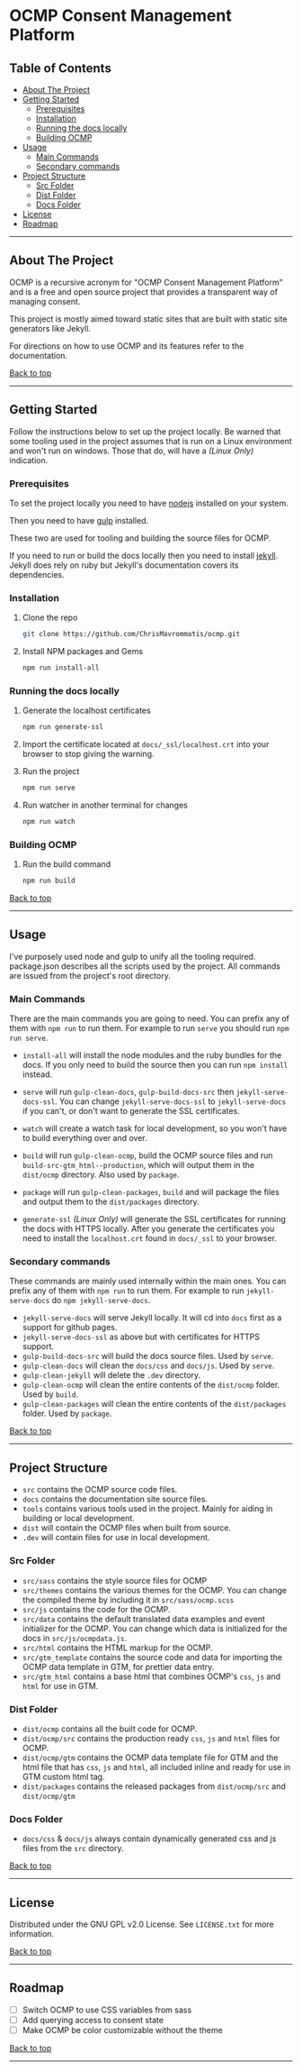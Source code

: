 # OCMP Consent Management Platform

## Table of Contents

- [About The Project](#about-the-project)
- [Getting Started](#getting-started)
  - [Prerequisites](#prerequisites)
  - [Installation](#installation)
  - [Running the docs locally](#running-the-docs-locally)
  - [Building OCMP](#building-ocmp)
- [Usage](#usage)
  - [Main Commands](#main-commands)
  - [Secondary commands](#secondary-commands)
- [Project Structure](#project-structure)
  - [Src Folder](#src-folder)
  - [Dist Folder](#dist-folder)
  - [Docs Folder](#docs-folder)
- [License](#license)
- [Roadmap](#roadmap)

----

## About The Project

OCMP is a recursive acronym for "OCMP Consent Management Platform" and is a free and open source project that provides a transparent way of managing consent.

This project is mostly aimed toward static sites that are built with static site generators like Jekyll.

For directions on how to use OCMP and its features refer to the documentation.

[Back to top](#ocmp-consent-management-platform)

----

## Getting Started

Follow the instructions below to set up the project locally.
Be warned that some tooling used in the project assumes that is run on a Linux environment and won't run on windows. Those that do, will have a *(Linux Only)* indication.

### Prerequisites

To set the project locally you need to have [nodejs](https://nodejs.org/en/download/) installed on your system.

Then you need to have [gulp](https://gulpjs.com/docs/en/getting-started/quick-start/) installed.

These two are used for tooling and building the source files for OCMP.

If you need to run or build the docs locally then you need to install [jekyll](https://jekyllrb.com/docs/).
Jekyll does rely on ruby but Jekyll's documentation covers its dependencies.

### Installation

1. Clone the repo

   ```sh
   git clone https://github.com/ChrisMavrommatis/ocmp.git
   ```

2. Install NPM packages and Gems

   ```sh
   npm run install-all
   ```

### Running the docs locally

1. Generate the localhost certificates

   ```sh
   npm run generate-ssl
   ```

2. Import the certificate located at `docs/_ssl/localhost.crt` into your browser to stop giving the warning.

3. Run the project

   ```sh
   npm run serve
   ```

4. Run watcher in another terminal for changes

   ```sh
   npm run watch
   ```

### Building OCMP

1. Run the build command

   ```sh
   npm run build
   ```

[Back to top](#ocmp-consent-management-platform)

----

## Usage

I've purposely used node and gulp to unify all the tooling required.
package.json describes all the scripts used by the project.
All commands are issued from the project's root directory.

### Main Commands

There are the main commands you are going to need. You can prefix any of them with `npm run` to run them. For example to run `serve` you should run `npm run serve`.

- `install-all` will install the node modules and the ruby bundles for the docs. If you only need to build the source then you can run `npm install` instead.

- `serve` will run `gulp-clean-docs`, `gulp-build-docs-src` then `jekyll-serve-docs-ssl`. You can change `jekyll-serve-docs-ssl` to `jekyll-serve-docs` if you can't, or don't want to generate the SSL certificates.

- `watch` will create a watch task for local development, so you won't have to build everything over and over.

- `build` will run `gulp-clean-ocmp`, build the OCMP source files and run `build-src-gtm_html--production`, which will output them in the `dist/ocmp` directory. Also used by `package`.

- `package` will run `gulp-clean-packages`, `build` and will package the files and output them to the `dist/packages` directory.

- `generate-ssl` *(Linux Only)* will generate the SSL certificates for running the docs with HTTPS locally. After you generate the certificates you need to install the `localhost.crt` found in `docs/_ssl` to your browser.

### Secondary commands

These commands are mainly used internally within the main ones. You can prefix any of them with `npm run` to run them. For example to run `jekyll-serve-docs` do `npm jekyll-serve-docs`.

- `jekyll-serve-docs` will serve Jekyll locally. It will cd into `docs` first as a support for github pages.
- `jekyll-serve-docs-ssl` as above but with certificates for HTTPS support.
- `gulp-build-docs-src` will build the docs source files. Used by `serve`.
- `gulp-clean-docs` will clean the `docs/css` and `docs/js`. Used by `serve`.
- `gulp-clean-jekyll` will delete the `.dev` directory.
- `gulp-clean-ocmp` will clean the entire contents of the `dist/ocmp` folder. Used by `build`.
- `gulp-clean-packages` will clean the entire contents of the `dist/packages` folder. Used by `package`.

[Back to top](#ocmp-consent-management-platform)

----

## Project Structure

- `src` contains the OCMP source code files.
- `docs` contains the documentation site source files.
- `tools` contains various tools used in the project. Mainly for aiding in building or local development.
- `dist` will contain the OCMP files when built from source.
- `.dev` will contain files for use in local development.

### Src Folder

- `src/sass` contains the style source files for OCMP
- `src/themes` contains the various themes for the OCMP. You can change the compiled theme by including it in `src/sass/ocmp.scss`
- `src/js` contains the code for the OCMP.
- `src/data` contains the default translated data examples and event initializer for the OCMP. You can change which data is initialized for the docs in `src/js/ocmpdata.js`.
- `src/html` contains the HTML markup for the OCMP.
- `src/gtm_template` contains the source code and data for importing the OCMP data template in GTM, for prettier data entry.
- `src/gtm_html` contains a base html that combines OCMP's `css`, `js` and `html` for use in GTM.

### Dist Folder

- `dist/ocmp` contains all the built code for OCMP.
- `dist/ocmp/src` contains the production ready `css`, `js` and `html` files for OCMP.
- `dist/ocmp/gtm` contains the OCMP data template file for GTM and the html file that has `css`, `js` and `html`, all included inline and ready for use in GTM custom html tag.
- `dist/packages` contains the released packages from `dist/ocmp/src` and `dist/ocmp/gtm`

### Docs Folder

- `docs/css` & `docs/js` always contain dynamically generated css and js files from the `src` directory.

[Back to top](#ocmp-consent-management-platform)

----

## License

Distributed under the GNU GPL v2.0 License. See `LICENSE.txt` for more information.

[Back to top](#ocmp-consent-management-platform)

----

## Roadmap

- [ ] Switch OCMP to use CSS variables from sass
- [ ] Add querying access to consent state
- [ ] Make OCMP be color customizable without the theme

[Back to top](#ocmp-consent-management-platform)

----
